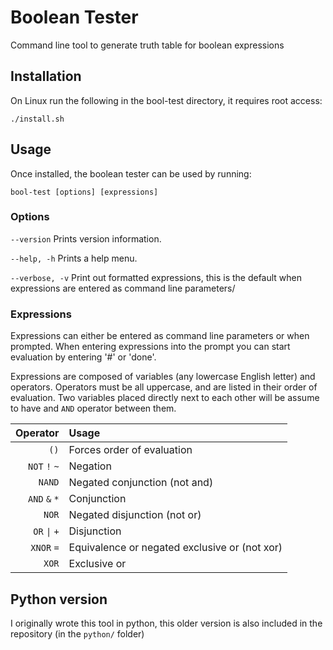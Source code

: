 # Boolean Tester
Command line tool to generate truth table for boolean expressions

## Installation
On Linux run the following in the bool-test directory, it requires root access:

	./install.sh

## Usage
Once installed, the boolean tester can be used by running:

	bool-test [options] [expressions]


### Options
`--version`
Prints version information.

`--help, -h`
Prints a help menu.

`--verbose, -v`
Print out formatted expressions, this is the default when expressions are entered as command line parameters/


### Expressions
Expressions can either be entered as command line parameters or when prompted. When entering expressions into the prompt you can start evaluation by entering '#' or 'done'.

Expressions are composed of variables (any lowercase English letter) and operators. Operators must be all uppercase, and are listed in their order of evaluation. Two variables placed directly next to each other will be assume to have and `AND` operator between them.

| Operator  | Usage |
| --------: | :---- |
| `()`      | Forces order of evaluation |
| `NOT` `!` `~` | Negation |
| `NAND`    | Negated conjunction (not and) |
| `AND` `&` `*` | Conjunction |
| `NOR`     | Negated disjunction (not or) |
| `OR` `\|` `+`  | Disjunction |
| `XNOR` `=`  | Equivalence or negated exclusive or (not xor) |
| `XOR`     | Exclusive or |


## Python version
I originally wrote this tool in python, this older version is also included in the repository (in the `python/` folder)
